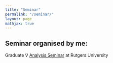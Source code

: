```yaml
---
title: "Seminar"
permalink: "/seminar/"
layout: page
mathjax: true
---
```



Seminar organised by me:
---
Graduate $\nabla$ [Analysis Seminar](_pages/NablaSeminar.md) at Rutgers University
